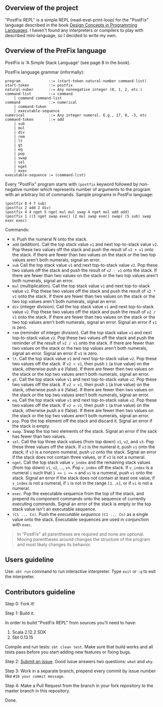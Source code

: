 ## Overview of the project
"PostFix REPL" is a simple REPL (read-eval-print-loop) for the "PostFix" language described in the book [Design 
Concepts in Programming Languages](https://www.amazon.com/Design-Concepts-Programming-Languages-Press/dp/0262201755).
 I haven't found any interpreters or compilers to play with described mini-language, so I decided to write my own.

## Overview of the PreFix language
PostFix is 'A Simple Stack Language' (see page 8 in the book).

PostFix language grammar (informally):
```
program             ::= (start-token natural-number command-list)
start-token         ::= postfix
natural-nuber       ::= Any nonnegative integer (0, 1, 2, etc.)
command-list        ::= command
    | command command-list
command             ::= numerical
    | command-token
    | executable-sequence
numerical           ::= Any integer numeral. E.g., 17, 0, -3, etc
command-token       ::= add
    | sub
    | mul
    | div
    | rem
    | lt
    | gt
    | eq
    | pop
    | swap
    | sel
    | nget
    | exec
executable-sequence := (command-list)
```

Every "PostFix" program starts with `(postfix` keyword followed by non-negative number which represents number of 
arguments to the program with an arbitrary list of commands. Sample programs in PostFix language:
```
(postfix 0 4 7 sub)
(postfix 2 add 2 div)
(postfix 4 4 nget 5 nget mul mul swap 4 nget mul add add)
(postfix 1 ((3 nget swap exec) (2 mul swap exec) swap) (5 sub) swap exec exec)
```

Commands:
- `N`. Push the numeral N onto the stack.
- `add` (addition). Call the top stack value `v1` and next top-to-stack value `v2`. Pop these two values off the 
stack and push the result of `v2 + v1` onto the stack. If there are fewer than two values on the stack or the two top 
values aren't both numerals, signal an error.
- `sub` Call the top stack value `v1` and next top-to-stack value `v2`. Pop these two values off the stack and push the 
result of `v2 - v1` onto the stack. If there are fewer than two values on the stack or the two top values aren't both 
numerals, signal an error.
- `mul` (multiplication). Call the top stack value `v1` and next top-to-stack value `v2`. Pop these two values off the 
stack and push the result of `v2 * v1` onto the stack. If there are fewer than two values on the stack or the two top 
values aren't both numerals, signal an error.
- `div` (integer division). Call the top stack value `v1` and next top-to-stack value `v2`. Pop these two values off the
stack and push the result of `v2 / v1` onto the stack. If there are fewer than two values on the stack or the two top 
values aren't both numerals, signal an error. Signal an error if `v1` is zero.
- `rem` (reminder of integer division). Call the top stack value `v1` and next top-to-stack value `v2`. Pop these two 
values off the stack and push the reminder of the result of `v2 / v1` onto the stack. If there are fewer than two 
values on the stack or the two top values aren't both numerals, signal an error. Signal an error if `v1` is zero.
- `lt`. Call the top stack value `v1` and next top-to-stack value `v2`. Pop these two values off the stack.
If `v2 < v1`, then push `1` (a true value) on the stack, otherwise push a `0` (false). If there are fewer then two 
values on the stack or the top two values aren't both numerals, signal an error.
- `gt`. Call the top stack value `v1` and next top-to-stack value `v2`. Pop these two values off the stack.
If `v2 > v1`, then push `1` (a true value) on the stack, otherwise push a `0` (false). If there are fewer then two 
values on the stack or the top two values aren't both numerals, signal an error.
- `eq`. Call the top stack value `v1` and next top-to-stack value `v2`. Pop these two values off the stack.
If `v2 = v1`, then push `1` (a true value) on the stack, otherwise push a `0` (false). If there are fewer then two 
values on the stack or the top two values aren't both numerals, signal an error.
- `pop`. Pop the top element off the stack and discard it. Signal an error if the stack is empty.
- `swap`. Swap the top two elements of the stack. Signal an error if the sack has fewer than two values.
- `sel`. Call the top three stack values (from top down) `v1`, `v2`, and `v3`. Pop these three values off the stack.
If `v3` is the numeral `0`, push `v1` onto the stack; if `v3` is a nonzero numeral, push `v2` onto the stack. Signal an
error if the stack does not contain three values, or if `v3` is not a numeral.
- `nget`. Call the top stack value `v_index` and the remaining stack values (from top down) `v1`, `v2`, ..., `vn`. Pop 
`v_index` off the stack. If `v_index` is a numeral `i` such that `1 <= i <= n` and `vi` is a numeral, push `vi` onto 
the stack. Signal an error if the stack does not contain at least one value, if `v_index` is not a numeral, if `i` is 
not in the range `[1..n]`, or if `vi` is not a numeral.
- `exec`. Pop the executable sequence from the top of the stack, and prepend its component commands onto the sequence 
of currently executing commands. Signal an error of the stack is empty or the top stack value isn't an executable 
sequence.
- `(C1 ... Cn)`. Push the _executable sequence_ `(C1 ... Cn)` as a single value onto the stack. Executable sequences
are used in conjunction with `exec`.

> In "PostFix" all parentheses are required and none are optional. Moving parentheses around changes the structure of 
> the program and most likely changes its behavior.

## Users guideline
Use: `sbt run` command to run interactive interpreter. Type `exit` or `:q` to exit the interpreter.

## Contributors guideline

Step 0: Fork it!

Step 1: Build it.

In order to build "PostFix REPL" from sources you'll need to have:
1. Scala 2.12.2 SDK
2. Sbt 0.13.15

Compile and run tests: `sbt clean test`. Make sure that build works and all tests pass before you start adding new 
features or fixing bugs.

Step 2: [Submit an issue](https://github.com/dmitrykrivaltsevich/postfix-repl/issues). Good issue answers two 
questions: `what` and `why`.

Step 3: Work in a separate branch, prepend every commit by issue number like `#10 your commit message`.

Step 4: Make a Pull Request from the branch in your fork repository to the master branch in this repository.

Done.
